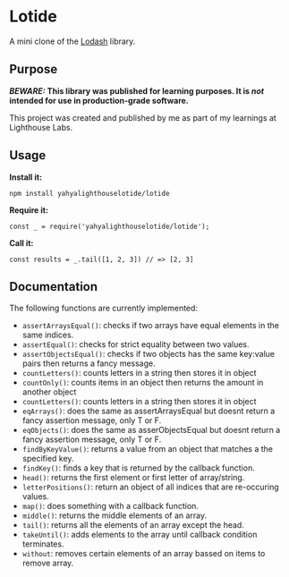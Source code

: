 # Lotide

A mini clone of the [Lodash](https://lodash.com) library.

## Purpose

**_BEWARE:_ This library was published for learning purposes. It is _not_ intended for use in production-grade software.**

This project was created and published by me as part of my learnings at Lighthouse Labs. 

## Usage

**Install it:**

`npm install yahyalighthouselotide/lotide`

**Require it:**

`const _ = require('yahyalighthouselotide/lotide');`

**Call it:**

`const results = _.tail([1, 2, 3]) // => [2, 3]`

## Documentation

The following functions are currently implemented:
* `assertArraysEqual()`: checks if two arrays have equal elements in the same indices.
* `assertEqual()`: checks for strict equality between two values.
* `assertObjectsEqual()`: checks if two objects has the same key:value pairs then returns a fancy message.
* `countLetters()`: counts letters in a string then stores it in object
* `countOnly()`: counts items in an object then returns the amount in another object
* `countLetters()`: counts letters in a string then stores it in object
* `eqArrays()`: does the same as assertArraysEqual but doesnt return a fancy assertion message, only T or F.
* `eqObjects()`: does the same as asserObjectsEqual but doesnt return a fancy assertion message, only T or F.
* `findByKeyValue()`: returns a value from an object that matches a the specified key.
* `findKey()`: finds a key that is returned by the callback function.
* `head()`: returns the first element or first letter of array/string.
* `letterPositions()`: return an object of all indices that are re-occuring values.
* `map()`: does something with a callback function.
* `middle()`: returns the middle elements of an array.
* `tail()`: returns all the elements of an array except the head.
* `takeUntil()`: adds elements to the array until callback condition terminates.
* `without`: removes certain elements of an array bassed on items to remove array.